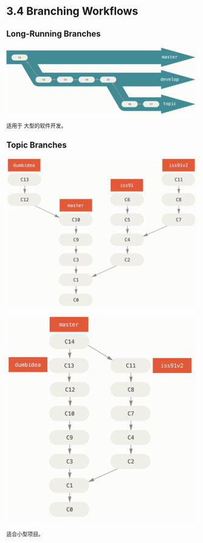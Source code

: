 # 3.4 Branching Workflows

## Long-Running Branches

![image-20190819171811753](assets/section4/image-20190819171811753.png)

适用于 大型的软件开发。

## Topic Branches

![image-20190819172434253](assets/section4/image-20190819172434253.png)

![image-20190819172448697](assets/section4/image-20190819172448697.png)

适合小型项目。